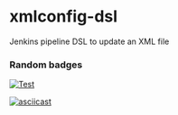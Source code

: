 # xmlconfig-dsl
Jenkins pipeline DSL to update an XML file

### Random badges

[![Test](https://img.shields.io/badge/Better-Together-blue.svg)](https://github.com/gkhays)

[![asciicast](https://asciinema.org/a/287871.svg)](https://asciinema.org/a/287871?speed=4&autoplay=1&preload=1)
